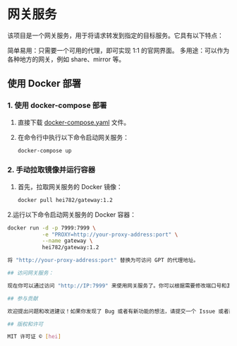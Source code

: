 # 网关服务

该项目是一个网关服务，用于将请求转发到指定的目标服务。它具有以下特点：

简单易用：只需要一个可用的代理，即可实现 1:1 的官网界面。
多用途：可以作为各种地方的网关，例如 share、mirror 等。

## 使用 Docker 部署

### 1. 使用 docker-compose 部署

1. 直接下载 [docker-compose.yaml](link-to-your-docker-compose-file) 文件。

2. 在命令行中执行以下命令启动网关服务：

   ```bash
   docker-compose up
   
### 2. 手动拉取镜像并运行容器

1. 首先，拉取网关服务的 Docker 镜像：

   ```bash
   docker pull hei782/gateway:1.2
   
2.运行以下命令启动网关服务的 Docker 容器：

   ```bash
   docker run -d -p 7999:7999 \
              -e "PROXY=http://your-proxy-address:port" \
              --name gateway \
              hei782/gateway:1.2

将 "http://your-proxy-address:port" 替换为可访问 GPT 的代理地址。

## 访问网关服务：

现在你可以通过访问 "http://IP:7999" 来使用网关服务了。你可以根据需要修改端口号和其他配置。

## 参与贡献

欢迎提出问题和改进建议！如果你发现了 Bug 或者有新功能的想法，请提交一个 Issue 或者直接发起一个 Pull Request。

## 版权和许可

MIT 许可证 © [hei]

